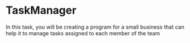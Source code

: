 # TaskManager

In this task, you will be creating a program for a small business that can
help it to manage tasks assigned to each member of the team
